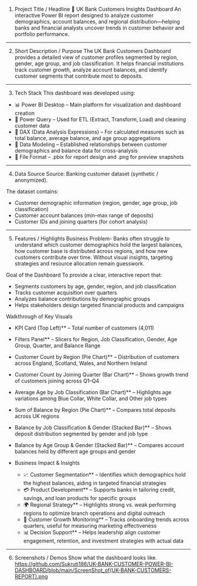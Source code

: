 1. Project Title / Headline
🏦 UK Bank Customers Insights Dashboard
An interactive Power BI report designed to analyze customer demographics, account balances, and regional distribution—helping banks and financial analysts uncover trends in customer behavior and portfolio performance.

__________________________________________________________________________________________________________________________________________

2. Short Description / Purpose
The UK Bank Customers Dashboard provides a detailed view of customer profiles segmented by region, gender, age group, and job classification. It helps financial institutions track customer growth, analyze account balances, and identify customer segments that contribute most to deposits.

___________________________________________________________________________________________________________________________________________

3. Tech Stack
This dashboard was developed using:

* 📊 Power BI Desktop – Main platform for visualization and dashboard creation
* 📂 Power Query – Used for ETL (Extract, Transform, Load) and cleaning customer data
* 🧮 DAX (Data Analysis Expressions) – For calculated measures such as total balance, average balance, and age group aggregations
* 📝 Data Modeling – Established relationships between customer demographics and balance data for cross-analysis
* 📁 File Format – .pbix for report design and .png for preview snapshots

___________________________________________________________________________________________________________________________________________

4. Data Source
Source: Banking customer dataset (synthetic / anonymized).

The dataset contains:

* Customer demographic information (region, gender, age group, job classification)
* Customer account balances (min–max range of deposits)
* Customer IDs and joining quarters (for cohort analysis)

___________________________________________________________________________________________________________________________________________

5. Features / Highlights
Business Problem-
  Banks often struggle to understand which customer demographics hold the largest balances, how customer base is distributed across regions, and how new customers contribute over time. Without visual insights, targeting strategies and resource allocation remain guesswork.

Goal of the Dashboard
  To provide a clear, interactive report that:
  * Segments customers by age, gender, region, and job classification
  * Tracks customer acquisition over quarters
  * Analyzes balance contributions by demographic groups
  * Helps stakeholders design targeted financial products and campaigns

Walkthrough of Key Visuals

  * KPI Card (Top Left)** – Total number of customers (4,011)
  * Filters Panel** – Slicers for Region, Job Classification, Gender, Age Group, Quarter, and Balance Range
  * Customer Count by Region (Pie Chart)** – Distribution of customers across England, Scotland, Wales, and Northern Ireland
  * Customer Count by Joining Quarter (Bar Chart)** – Shows growth trend of customers joining across Q1–Q4
  * Average Age by Job Classification (Bar Chart)** – Highlights age variations among Blue Collar, White Collar, and Other job types
  * Sum of Balance by Region (Pie Chart)** – Compares total deposits across UK regions
  * Balance by Job Classification & Gender (Stacked Bar)** – Shows deposit distribution segmented by gender and job type
  * Balance by Age Group & Gender (Stacked Bar)** – Compares account balances held by different age groups and gender

* Business Impact & Insights

  * 📈 Customer Segmentation** – Identifies which demographics hold the highest balances, aiding in targeted financial strategies
  * 💳 Product Development** – Supports banks in tailoring credit, savings, and loan products for specific groups
  * 🌍 Regional Strategy** – Highlights strong vs. weak performing regions to optimize branch operations and digital outreach
  * 👥 Customer Growth Monitoring** – Tracks onboarding trends across quarters, useful for measuring marketing effectiveness
  * 📊 Decision Support** – Helps leadership align customer engagement, retention, and investment strategies with actual data

___________________________________________________________________________________________________________________________________________

6. Screenshots / Demos
   Show what the dashboard looks like.
   https://github.com/Sukruti186/UK-BANK-CUSTOMER-POWER-BI-DASHBOARD/blob/main/ScreenShot_of(UK-BANK-CUSTOMERS-REPORT).png
